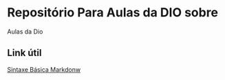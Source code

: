 # Repositório Para Aulas da DIO sobre
Aulas da Dio

## Link útil
[Sintaxe Básica Markdonw](https://www.markdownguide.org/basic-syntax/)


